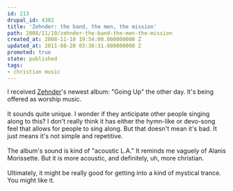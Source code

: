 ```yaml
---
id: 213
drupal_id: 4382
title: 'Zehnder: the band, the men, the mission'
path: 2008/11/10/zehnder-the-band-the-men-the-mission
created_at: 2008-11-10 19:54:00.000000000 Z
updated_at: 2011-08-20 03:36:31.000000000 Z
promoted: true
state: published
tags:
- christian music
---
```

I received <a href="http://www.ztheband.com/index.php">Zehnder</a>'s newest album: "Going Up" the other day. It's being offered as worship music.<br /><br />It sounds quite unique. I wonder if they anticipate other people singing along to this? I don't really think it has either the hymn-like or devo-song feel that allows for people to sing along. But that doesn't mean it's bad. It just means it's not simple and repetitive.<br /><br />The album's sound is kind of "acoustic L.A." It reminds me vaguely of Alanis Morissette. But it is more acoustic, and definitely, uh, more christian.<br /><br />Ultimately, it might be really good for getting into a kind of mystical trance. You might like it.
